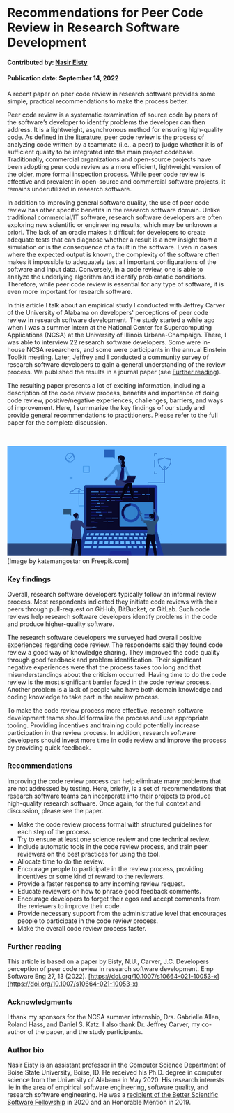# Recommendations for Peer Code Review in Research Software Development

#### Contributed by: [Nasir Eisty](https://github.com/neisty)

#### Publication date: September 14, 2022

<!-- start of deck text -->
A recent paper on peer code review in research software provides some simple, practical recommendations to make the process better.
<!-- end of deck text -->

Peer code review is a systematic examination of source code by peers of the software’s developer to identify problems the developer can then address. It is a lightweight, asynchronous method for ensuring high-quality code. As [defined in the literature](https://www.umbc.edu/eseiw2013/idoese/pdf/eseiw2013_IDoESE_188.pdf), peer code review is the process of analyzing code written by a teammate (i.e., a peer) to judge whether it is of sufficient quality to be integrated into the main project codebase.
Traditionally, commercial organizations and open-source projects have been adopting peer code review as a more efficient, lightweight version of the older, more formal inspection process. While peer code review is effective and prevalent in open-source and commercial software projects, it remains underutilized in research software.

In addition to improving general software quality, the use of peer code review has other specific benefits in the research software domain. Unlike traditional commercial/IT software, research software developers are often exploring new scientific or engineering results, which may be unknown a priori. The lack of an oracle makes it difficult for developers to create adequate tests that can diagnose whether a result is a new insight from a simulation or is the consequence of a fault in the software. Even in cases where the expected output is known, the complexity of the software often makes it impossible to adequately test all important configurations of the software and input data. Conversely, in a code review, one is able to analyze the underlying algorithm and identify problematic conditions. Therefore, while peer code review is essential for any type of software, it is even more important for research software.

In this article I talk about an empirical study I conducted with Jeffrey Carver of the University of Alabama on developers' perceptions of peer code review in research software development. The study started a while ago when I was a summer intern at the National Center for Supercomputing Applications (NCSA) at the University of Illinois Urbana-Champaign. There, I was able to interview 22 research software developers. Some were in-house NCSA researchers, and some were participants in the annual Einstein Toolkit meeting. Later,  Jeffrey and I
conducted a community survey of research software developers to gain a general understanding of the review process. We published the results in a journal paper (see [Further reading](#further-reading)).

The resulting paper presents a lot of exciting information, 
including a description of the code review process, benefits and importance of doing code review, positive/negative experiences, challenges, barriers, and ways of improvement. Here, I summarize the key findings of our study and provide  general recommendations to practitioners.
Please refer to the full paper for the complete discussion.

<br>

<img src='../../images/Blog_2209_peer_review.png' class='page'/>[Image by katemangostar on Freepik.com]

### Key findings

Overall, research software developers typically follow an informal review process. Most respondents indicated they initiate code reviews with their peers through pull-request on GitHub, BitBucket, or GitLab. Such code reviews help research software developers identify problems in the code and produce higher-quality software.

The research software developers we  surveyed had overall positive experiences regarding code review. The respondents said they found code review a good way of knowledge sharing. They improved the code quality through good feedback and problem identification. Their significant negative experiences were that the process takes too long and that misunderstandings about the criticism occurred. Having time to do the code review is the most significant barrier faced in the code review process. Another problem is a lack of people who have both domain knowledge and coding knowledge to take part in the review process.

To make the code review process more effective, research software development teams should formalize the process and use appropriate tooling.
Providing incentives and training could potentially increase participation in the review process.
In addition, research software developers should invest more time in code review and improve the process by providing quick feedback. 

### Recommendations

Improving the code review process can help eliminate many problems that are not addressed by testing. Here, briefly, is a set of recommendations that research software teams can incorporate into their projects to produce high-quality research software.  Once again, for the full context and discussion, please see the paper.

- Make the code review process formal with structured guidelines for each step of the process.
- Try to ensure at least one science review and one technical review.
- Include automatic tools in the code review process, and train  peer reviewers on the best practices for using the tool.
- Allocate time to do the review.
- Encourage people to participate in the review process, providing incentives or some kind of reward to the reviewers.
- Provide a faster response to any incoming review request.
- Educate reviewers on how to phrase good feedback comments.
- Encourage developers to forget their egos and accept comments from the reviewers to improve their code.
- Provide necessary support from the administrative level that encourages people to participate in the code review process.
- Make the overall code review process faster.

### Further reading

This article is based on a paper by Eisty, N.U., Carver, J.C. Developers perception of peer code review in research software development. Emp Software Eng 27, 13 (2022). [https://doi.org/10.1007/s10664-021-10053-x](https://doi.org/10.1007/s10664-021-10053-x)

### Acknowledgments

I thank my sponsors for the NCSA summer internship, Drs. Gabrielle Allen, Roland Hass, and Daniel S. Katz. I  also thank Dr. Jeffrey Carver, my co-author of the paper, and the study participants.

### Author bio

Nasir Eisty is an assistant professor in the Computer Science Department of Boise State University, Boise, ID. He received his Ph.D. degree in computer science from the University of Alabama in May 2020. His research interests lie in the area of empirical software engineering, software quality, and research software engineering. He was a [recipient of the Better Scientific Software Fellowship](https://bssw.io/fellows/nasir-eisty) in 2020 and an Honorable Mention in 2019.

<!---
Publish: yes
Topics: peer code review
--->
